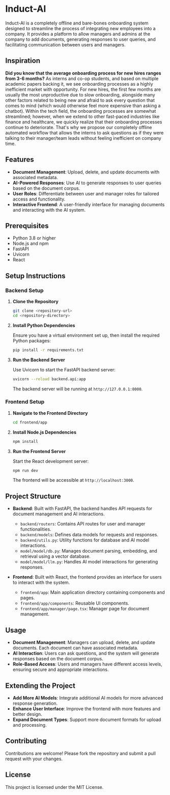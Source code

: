 # Induct-AI

Induct-AI is a completely offline and bare-bones onboarding system designed to streamline the process of integrating new employees into a company. It provides a platform to allow managers and admins at the company to add documents, generating responses to user queries, and facilitating communication between users and managers.

## Inspiration

**Did you know that the average onboarding process for new hires ranges from 3-6 months?**
As interns and co-op students, and based on multiple academic papers backing it, we see onboarding processes as a highly inefficient market with opportunity. For new hires, the first few months are usually the most unproductive due to slow onboarding, alongside many other factors related to being new and afraid to ask every question that comes to mind (which would otherwise feel more expensive than asking a chatbot). Within the tech field, the onboarding processes are somewhat streamlined; however, when we extend to other fast-paced industries like finance and healthcare, we quickly realize that their onboarding processes continue to deteriorate. That's why we propose our completely offline automated workflow that allows the interns to ask questions as if they were talking to their manager/team leads without feeling inefficient on company time.

## Features

- **Document Management**: Upload, delete, and update documents with associated metadata.
- **AI-Powered Responses**: Use AI to generate responses to user queries based on the document corpus.
- **User Roles**: Differentiate between user and manager roles for tailored access and functionality.
- **Interactive Frontend**: A user-friendly interface for managing documents and interacting with the AI system.

## Prerequisites

- Python 3.8 or higher
- Node.js and npm
- FastAPI
- Uvicorn
- React

## Setup Instructions

### Backend Setup

1. **Clone the Repository**

   ```bash
   git clone <repository-url>
   cd <repository-directory>
   ```

2. **Install Python Dependencies**

   Ensure you have a virtual environment set up, then install the required Python packages:

   ```bash
   pip install -r requirements.txt
   ```

3. **Run the Backend Server**

   Use Uvicorn to start the FastAPI backend server:

   ```bash
   uvicorn --reload backend.api:app
   ```

   The backend server will be running at `http://127.0.0.1:8000`.

### Frontend Setup

1. **Navigate to the Frontend Directory**

   ```bash
   cd frontend/app
   ```

2. **Install Node.js Dependencies**

   ```bash
   npm install
   ```

3. **Run the Frontend Server**

   Start the React development server:

   ```bash
   npm run dev
   ```

   The frontend will be accessible at `http://localhost:3000`.

## Project Structure

- **Backend**: Built with FastAPI, the backend handles API requests for document management and AI interactions.

  - `backend/routers`: Contains API routes for user and manager functionalities.
  - `backend/models`: Defines data models for requests and responses.
  - `backend/utils.py`: Utility functions for database and AI model interactions.
  - `model/model/db.py`: Manages document parsing, embedding, and retrieval using a vector database.
  - `model/model/llm.py`: Handles AI model interactions for generating responses.
- **Frontend**: Built with React, the frontend provides an interface for users to interact with the system.

  - `frontend/app`: Main application directory containing components and pages.
  - `frontend/app/components`: Reusable UI components.
  - `frontend/app/manager/page.tsx`: Manager page for document management.

## Usage

- **Document Management**: Managers can upload, delete, and update documents. Each document can have associated metadata.
- **AI Interaction**: Users can ask questions, and the system will generate responses based on the document corpus.
- **Role-Based Access**: Users and managers have different access levels, ensuring secure and appropriate interactions.

## Extending the Project

- **Add More AI Models**: Integrate additional AI models for more advanced response generation.
- **Enhance User Interface**: Improve the frontend with more features and better design.
- **Expand Document Types**: Support more document formats for upload and processing.

## Contributing

Contributions are welcome! Please fork the repository and submit a pull request with your changes.

## License

This project is licensed under the MIT License.
